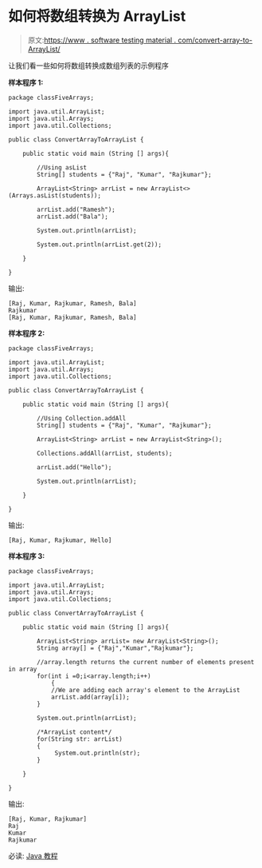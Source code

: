 # 如何将数组转换为 ArrayList

> 原文:[https://www . software testing material . com/convert-array-to-ArrayList/](https://www.softwaretestingmaterial.com/convert-array-to-arraylist/)

让我们看一些如何将数组转换成数组列表的示例程序

**样本程序 1:**

```
package classFiveArrays;

import java.util.ArrayList;
import java.util.Arrays;
import java.util.Collections;

public class ConvertArrayToArrayList {

	public static void main (String [] args){

		//Using asList
		String[] students = {"Raj", "Kumar", "Rajkumar"};

		ArrayList<String> arrList = new ArrayList<>(Arrays.asList(students));

		arrList.add("Ramesh");
		arrList.add("Bala");

		System.out.println(arrList);

		System.out.println(arrList.get(2));

	}

}
```

输出:

```
[Raj, Kumar, Rajkumar, Ramesh, Bala]
Rajkumar
[Raj, Kumar, Rajkumar, Ramesh, Bala]
```

**样本程序 2:**

```
package classFiveArrays;

import java.util.ArrayList;
import java.util.Arrays;
import java.util.Collections;

public class ConvertArrayToArrayList {

	public static void main (String [] args){

		//Using Collection.addAll
		String[] students = {"Raj", "Kumar", "Rajkumar"};

		ArrayList<String> arrList = new ArrayList<String>();

		Collections.addAll(arrList, students);

		arrList.add("Hello");

		System.out.println(arrList);

	}

}
```

输出:

```
[Raj, Kumar, Rajkumar, Hello]
```

**样本程序 3:**

```
package classFiveArrays;

import java.util.ArrayList;
import java.util.Arrays;
import java.util.Collections;

public class ConvertArrayToArrayList {

	public static void main (String [] args){

	    ArrayList<String> arrList= new ArrayList<String>();
	    String array[] = {"Raj","Kumar","Rajkumar"};   

	    //array.length returns the current number of elements present in array
	    for(int i =0;i<array.length;i++)
            {
	    	//We are adding each array's element to the ArrayList
	    	arrList.add(array[i]);
	    }

	    System.out.println(arrList);

	    /*ArrayList content*/
	    for(String str: arrList)
	    {
	         System.out.println(str);
	    }

	}

}
```

输出:

```
[Raj, Kumar, Rajkumar]
Raj
Kumar
Rajkumar
```

必读: [Java 教程](https://www.softwaretestingmaterial.com/java-tutorial/)